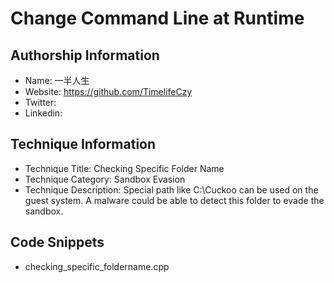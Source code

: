 # Change Command Line at Runtime

## Authorship Information
* Name: 一半人生
* Website: https://github.com/TimelifeCzy
* Twitter:
* Linkedin:
  
## Technique Information
* Technique Title: Checking Specific Folder Name
* Technique Category: Sandbox Evasion
* Technique Description: Special path like C:\Cuckoo can be used on the guest system. A malware could be able to detect this folder to evade the sandbox.

## Code Snippets
* checking_specific_foldername.cpp
